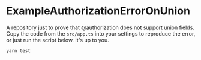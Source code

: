 # ExampleAuthorizationErrorOnUnion
A repository just to prove that @authorization does not support union fields.
Copy the code from the `src/app.ts` into your settings to reproduce the error, or just run the script below. It's up to you.
```bash
yarn test
```
